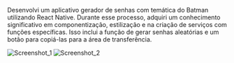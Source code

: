 
Desenvolvi um aplicativo gerador de senhas com temática do Batman utilizando React Native. Durante esse processo, adquiri um conhecimento significativo em componentização, estilização e na criação de serviços com funções específicas. Isso inclui a função de gerar senhas aleatórias e um botão para copiá-las para a área de transferência.

![Screenshot_1](https://github.com/robertthown/Bat-Pass-App/assets/50237266/28a58e37-b156-42b2-a4c8-7cbebf00c8cd)
![Screenshot_2](https://github.com/robertthown/Bat-Pass-App/assets/50237266/e618b589-85d2-414f-87fd-d5f596ff6194)
